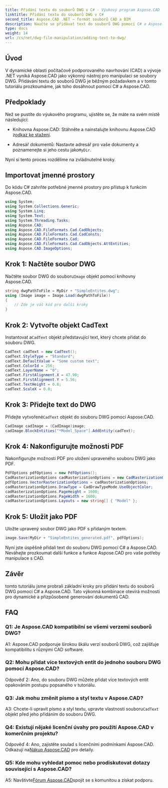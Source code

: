 ```yaml
---
title: Přidání textu do souborů DWG v C# - Výukový program Aspose.CAD
linktitle: Přidání textu do souborů DWG v C#
second_title: Aspose.CAD .NET – formát souborů CAD a BIM
description: Naučte se přidávat text do souborů DWG pomocí C# a Aspose.CAD. Pro bezproblémovou integraci postupujte podle tohoto podrobného návodu. Prozkoumejte dokumentaci Aspose.CAD pro komplexní návod.
type: docs
weight: 14
url: /cs/net/dwg-file-manipulation/adding-text-to-dwg/
---
```

## Úvod

V dynamické oblasti počítačově podporovaného navrhování (CAD) a vývoje .NET vyniká Aspose.CAD jako výkonný nástroj pro manipulaci se soubory DWG. Přidávání textu do souborů DWG je běžným požadavkem a v tomto tutoriálu prozkoumáme, jak toho dosáhnout pomocí C# a Aspose.CAD.

## Předpoklady

Než se pustíte do výukového programu, ujistěte se, že máte na svém místě následující:

-  Knihovna Aspose.CAD: Stáhněte a nainstalujte knihovnu Aspose.CAD z[odkaz ke stažení](https://releases.aspose.com/cad/net/).

-  Adresář dokumentů: Nastavte adresář pro vaše dokumenty a poznamenejte si jeho cestu jako`MyDir`.

Nyní si tento proces rozdělíme na zvládnutelné kroky.

## Importovat jmenné prostory

Do kódu C# zahrňte potřebné jmenné prostory pro přístup k funkcím Aspose.CAD.

```csharp
using System;
using System.Collections.Generic;
using System.Linq;
using System.Text;
using System.Threading.Tasks;
using Aspose.CAD;
using Aspose.CAD.FileFormats.Cad.CadObjects;
using Aspose.CAD.FileFormats.Cad.CadConsts;
using Aspose.CAD.FileFormats.Cad;
using Aspose.CAD.FileFormats.Cad.CadObjects.AttEntities;
using Aspose.CAD.ImageOptions;
```

## Krok 1: Načtěte soubor DWG

 Načtěte soubor DWG do souboru`Image` objekt pomocí knihovny Aspose.CAD.

```csharp
string dwgPathToFile = MyDir + "SimpleEntites.dwg";
using (Image image = Image.Load(dwgPathToFile))
{
    // Zde je váš kód pro další kroky
}
```

## Krok 2: Vytvořte objekt CadText

 Instantovat a`CadText` objekt představující text, který chcete přidat do souboru DWG.

```csharp
CadText cadText = new CadText();
cadText.StyleType = "Standard";
cadText.DefaultValue = "Some custom text";
cadText.ColorId = 256;
cadText.LayerName = "0";
cadText.FirstAlignment.X = 47.90;
cadText.FirstAlignment.Y = 5.56;
cadText.TextHeight = 0.8;
cadText.ScaleX = 0.0;
```

## Krok 3: Přidejte text do DWG

 Přidejte vytvořené`CadText` objekt do souboru DWG pomocí Aspose.CAD.

```csharp
CadImage cadImage = (CadImage)image;
cadImage.BlockEntities["*Model_Space"].AddEntity(cadText);
```

## Krok 4: Nakonfigurujte možnosti PDF

Nakonfigurujte možnosti PDF pro uložení upraveného souboru DWG jako PDF.

```csharp
PdfOptions pdfOptions = new PdfOptions();
CadRasterizationOptions cadRasterizationOptions = new CadRasterizationOptions();
pdfOptions.VectorRasterizationOptions = cadRasterizationOptions;
cadRasterizationOptions.DrawType = CadDrawTypeMode.UseObjectColor;
cadRasterizationOptions.PageHeight = 1600;
cadRasterizationOptions.PageWidth = 1600;
cadRasterizationOptions.Layouts = new string[] { "Model" };
```

## Krok 5: Uložit jako PDF

Uložte upravený soubor DWG jako PDF s přidaným textem.

```csharp
image.Save(MyDir + "SimpleEntites_generated.pdf", pdfOptions);
```

Nyní jste úspěšně přidali text do souboru DWG pomocí C# a Aspose.CAD. Neváhejte prozkoumat další funkce a funkce Aspose.CAD pro vaše potřeby manipulace s CAD.

## Závěr

tomto tutoriálu jsme probrali základní kroky pro přidání textu do souborů DWG pomocí C# a Aspose.CAD. Tato výkonná kombinace otevírá možnosti pro dynamické a přizpůsobené generování dokumentů CAD.

## FAQ

### Q1: Je Aspose.CAD kompatibilní se všemi verzemi souborů DWG?

A1: Aspose.CAD podporuje širokou škálu verzí souborů DWG, což zajišťuje kompatibilitu s různými CAD software.

### Q2: Mohu přidat více textových entit do jednoho souboru DWG pomocí Aspose.CAD?

Odpověď 2: Ano, do souboru DWG můžete přidat více textových entit opakováním postupu popsaného v tutoriálu.

### Q3: Jak mohu změnit písmo a styl textu v Aspose.CAD?

 A3: Chcete-li upravit písmo a styl textu, upravte vlastnosti souboru`CadText` objekt před jeho přidáním do souboru DWG.

### Q4: Existují nějaké licenční úvahy pro použití Aspose.CAD v komerčním projektu?

 Odpověď 4: Ano, zajistěte soulad s licenčními podmínkami Aspose.CAD. Odkazují na[Nákup Aspose.CAD](https://purchase.aspose.com/buy) pro detaily.

### Q5: Kde mohu vyhledat pomoc nebo prodiskutovat dotazy související s Aspose.CAD?

A5: Navštivte[Fórum Aspose.CAD](https://forum.aspose.com/c/cad/19)spojit se s komunitou a získat podporu.